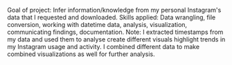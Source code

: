 Goal of project: Infer information/knowledge from my personal Instagram's data that I requested and downloaded.
Skills applied: Data wrangling, file conversion, working with datetime data, analysis, visualization, communicating findings, documentation.
Note: I extracted timestamps from my data and used them to analyse create different visuals highlight trends in my Instagram usage and activity. I combined different data to make 
combined visualizations as well for further analysis.
